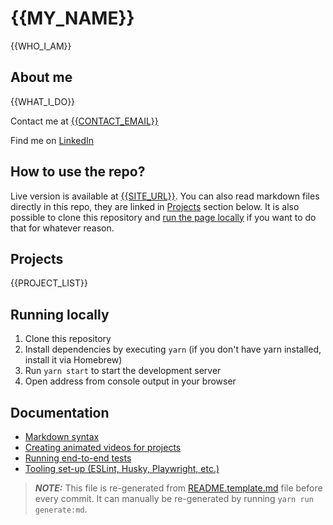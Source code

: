 # {{MY_NAME}}

{{WHO_I_AM}}


## About me

{{WHAT_I_DO}}

Contact me at [{{CONTACT_EMAIL}}](mailto:{{CONTACT_EMAIL}})

Find me on [LinkedIn]({{LINKEDIN_URL}})


## How to use the repo?

Live version is available at [{{SITE_URL}}]({{SITE_URL}}). You can also read markdown files directly in this repo, they are linked in [Projects](#projects) section below. It is also possible to clone this repository and [run the page locally](#running-locally) if you want to do that for whatever reason.


## Projects

{{PROJECT_LIST}}


## Running locally

1. Clone this repository
2. Install dependencies by executing `yarn` (if you don't have yarn installed, install it via Homebrew)
3. Run `yarn start` to start the development server
4. Open address from console output in your browser


## Documentation
- [Markdown syntax](src/components/ArticleMarkdown/README.md)
- [Creating animated videos for projects](docs/creating-videos.md)
- [Running end-to-end tests](src/tests/README.md)
- [Tooling set-up (ESLint, Husky, Playwright, etc.)](docs/tooling-set-up.md)


> ***NOTE:*** This file is re-generated from [README.template.md](README.template.md) file before every commit. It can manually be re-generated by running `yarn run generate:md`.
